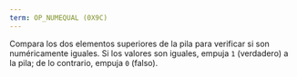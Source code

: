 ```yaml
---
term: OP_NUMEQUAL (0X9C)
---
```


Compara los dos elementos superiores de la pila para verificar si son numéricamente iguales. Si los valores son iguales, empuja `1` (verdadero) a la pila; de lo contrario, empuja `0` (falso).
